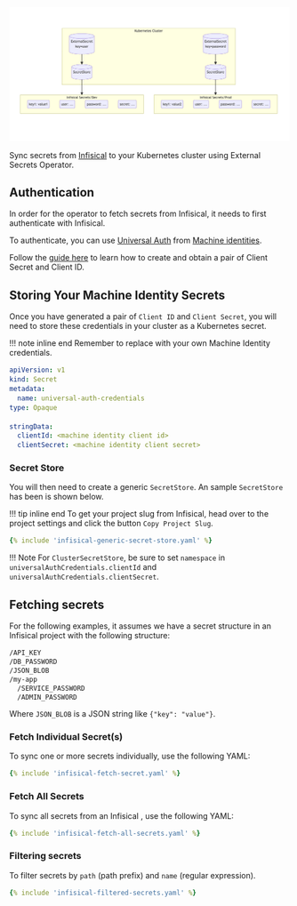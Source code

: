 ![Infisical k8s Diagram](../pictures/external-secrets-operator.png)

Sync secrets from [Infisical](https://www.infisical.com) to your Kubernetes cluster using External Secrets Operator.

## Authentication

In order for the operator to fetch secrets from Infisical, it needs to first authenticate with Infisical.

To authenticate, you can use [Universal Auth](https://infisical.com/docs/documentation/platform/identities/universal-auth) from [Machine identities](https://infisical.com/docs/documentation/platform/identities/machine-identities).

Follow the [guide here](https://infisical.com/docs/documentation/platform/identities/universal-auth) to learn how to create and obtain a pair of Client Secret and Client ID.

## Storing Your Machine Identity Secrets

Once you have generated a pair of `Client ID` and `Client Secret`, you will need to store these credentials in your cluster as a Kubernetes secret.

!!! note inline end
    Remember to replace with your own Machine Identity credentials.

```yaml
apiVersion: v1
kind: Secret
metadata:
  name: universal-auth-credentials
type: Opaque

stringData:
  clientId: <machine identity client id>
  clientSecret: <machine identity client secret>
```

### Secret Store

You will then need to create a generic `SecretStore`. An sample `SecretStore` has been is shown below.

!!! tip inline end
    To get your project slug from Infisical, head over to the project settings and click the button `Copy Project Slug`.

```yaml
{% include 'infisical-generic-secret-store.yaml' %}
```

!!! Note
    For `ClusterSecretStore`, be sure to set `namespace` in `universalAuthCredentials.clientId` and `universalAuthCredentials.clientSecret`.

## Fetching secrets

For the following examples, it assumes we have a secret structure in an Infisical project with the following structure:

```plaintext
/API_KEY
/DB_PASSWORD
/JSON_BLOB
/my-app
  /SERVICE_PASSWORD
  /ADMIN_PASSWORD
```

Where `JSON_BLOB` is a JSON string like `{"key": "value"}`.

### Fetch Individual Secret(s)

To sync one or more secrets individually, use the following YAML:

```yaml
{% include 'infisical-fetch-secret.yaml' %}
```

### Fetch All Secrets

To sync all secrets from an Infisical , use the following YAML:

``` yaml
{% include 'infisical-fetch-all-secrets.yaml' %}
```

### Filtering secrets

To filter secrets by `path` (path prefix) and `name` (regular expression).

``` yaml
{% include 'infisical-filtered-secrets.yaml' %}
```
